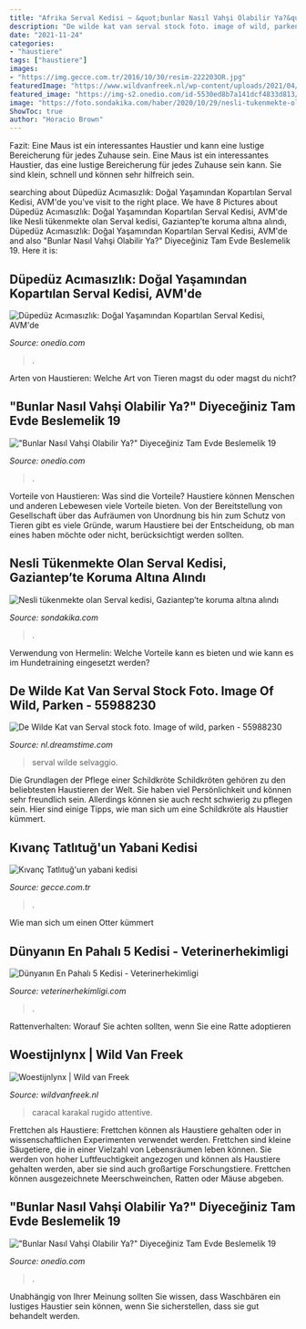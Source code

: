 ```yaml
---
title: "Afrika Serval Kedisi ~ &quot;bunlar Nasıl Vahşi Olabilir Ya?&quot; Diyeceğiniz Tam Evde Beslemelik 19"
description: "De wilde kat van serval stock foto. image of wild, parken"
date: "2021-11-24"
categories:
- "haustiere"
tags: ["haustiere"]
images:
- "https://img.gecce.com.tr/2016/10/30/resim-222203OR.jpg"
featuredImage: "https://www.wildvanfreek.nl/wp-content/uploads/2021/04/shutterstock_1096452878-scaled.jpeg"
featured_image: "https://img-s2.onedio.com/id-5530ed8b7a141dcf4833d813/rev-0/raw/s-c00f6b4369fbcc868dc7b41574efd2208fffed42.jpg"
image: "https://foto.sondakika.com/haber/2020/10/29/nesli-tukenmekte-olan-serval-kedisi-gaziantep-12-13699368_osd.jpg"
ShowToc: true
author: "Horacio Brown"
---
```



Fazit: Eine Maus ist ein interessantes Haustier und kann eine lustige Bereicherung für jedes Zuhause sein.
Eine Maus ist ein interessantes Haustier, das eine lustige Bereicherung für jedes Zuhause sein kann. Sie sind klein, schnell und können sehr hilfreich sein.

	

		
searching about Düpedüz Acımasızlık: Doğal Yaşamından Kopartılan Serval Kedisi, AVM&#039;de you've visit to the right place. We have 8 Pictures about Düpedüz Acımasızlık: Doğal Yaşamından Kopartılan Serval Kedisi, AVM&#039;de like Nesli tükenmekte olan Serval kedisi, Gaziantep’te koruma altına alındı, Düpedüz Acımasızlık: Doğal Yaşamından Kopartılan Serval Kedisi, AVM&#039;de and also &quot;Bunlar Nasıl Vahşi Olabilir Ya?&quot; Diyeceğiniz Tam Evde Beslemelik 19. Here it is:
		
    
## Düpedüz Acımasızlık: Doğal Yaşamından Kopartılan Serval Kedisi, AVM&#039;de

<img loading=lazy src="https://img-s1.onedio.com/id-5a12869cae4a980210bbca26/rev-0/w-500/s-1d5ea592757cacdf1682d45e583854e2c58d508b.jpg" onerror="this.onerror=null;this.src='https://tse1.mm.bing.net/th?id=OIP.9L7EhyK4vR8WvltF4tmxegHaDt&amp;pid=15.1';" alt="Düpedüz Acımasızlık: Doğal Yaşamından Kopartılan Serval Kedisi, AVM&#039;de">

_Source: onedio.com_

>. 

	

Arten von Haustieren: Welche Art von Tieren magst du oder magst du nicht?

    
## &quot;Bunlar Nasıl Vahşi Olabilir Ya?&quot; Diyeceğiniz Tam Evde Beslemelik 19

<img loading=lazy src="https://img-s1.onedio.com/id-5530efcd4d31fb43371f44ac/rev-0/raw/s-7279b06b8178c4da23cf607e2cf22bf2f6aaf6da.jpg" onerror="this.onerror=null;this.src='https://tse1.mm.bing.net/th?id=OIP.KF8VqBUj9DdwQT72SDt_dwHaEq&amp;pid=15.1';" alt="&quot;Bunlar Nasıl Vahşi Olabilir Ya?&quot; Diyeceğiniz Tam Evde Beslemelik 19">

_Source: onedio.com_

>. 

	

Vorteile von Haustieren: Was sind die Vorteile?
Haustiere können Menschen und anderen Lebewesen viele Vorteile bieten. Von der Bereitstellung von Gesellschaft über das Aufräumen von Unordnung bis hin zum Schutz von Tieren gibt es viele Gründe, warum Haustiere bei der Entscheidung, ob man eines haben möchte oder nicht, berücksichtigt werden sollten.

    
## Nesli Tükenmekte Olan Serval Kedisi, Gaziantep’te Koruma Altına Alındı

<img loading=lazy src="https://foto.sondakika.com/haber/2020/10/29/nesli-tukenmekte-olan-serval-kedisi-gaziantep-12-13699368_osd.jpg" onerror="this.onerror=null;this.src='https://tse4.mm.bing.net/th?id=OIP.58o5857aIvvbxSY1KQimhgHaG6&amp;pid=15.1';" alt="Nesli tükenmekte olan Serval kedisi, Gaziantep’te koruma altına alındı">

_Source: sondakika.com_

>. 

	

Verwendung von Hermelin: Welche Vorteile kann es bieten und wie kann es im Hundetraining eingesetzt werden?

    
## De Wilde Kat Van Serval Stock Foto. Image Of Wild, Parken - 55988230

<img loading=lazy src="https://thumbs.dreamstime.com/b/de-wilde-kat-van-serval-55988230.jpg" onerror="this.onerror=null;this.src='https://tse3.mm.bing.net/th?id=OIP.knxM3NmUnLf5crU6huY6jQHaE7&amp;pid=15.1';" alt="De Wilde Kat van Serval stock foto. Image of wild, parken - 55988230">

_Source: nl.dreamstime.com_

>serval wilde selvaggio. 

	

Die Grundlagen der Pflege einer Schildkröte
Schildkröten gehören zu den beliebtesten Haustieren der Welt. Sie haben viel Persönlichkeit und können sehr freundlich sein. Allerdings können sie auch recht schwierig zu pflegen sein. Hier sind einige Tipps, wie man sich um eine Schildkröte als Haustier kümmert.

    
## Kıvanç Tatlıtuğ&#039;un Yabani Kedisi

<img loading=lazy src="https://img.gecce.com.tr/2016/10/30/resim-222203OR.jpg" onerror="this.onerror=null;this.src='https://tse1.mm.bing.net/th?id=OIP.q_qwsw9bLCE6IffYjaFIyAHaE5&amp;pid=15.1';" alt="Kıvanç Tatlıtuğ&#039;un yabani kedisi">

_Source: gecce.com.tr_

>. 

	

Wie man sich um einen Otter kümmert

    
## Dünyanın En Pahalı 5 Kedisi - Veterinerhekimligi

<img loading=lazy src="https://4.bp.blogspot.com/-j_M9TztVyng/V3ZQPiCnP7I/AAAAAAAABjA/SB0NJ5D9-iwGJF1xzIOkjksFxNIPvm-sQCLcB/s400/bengal-kedisi.jpg" onerror="this.onerror=null;this.src='https://tse1.mm.bing.net/th?id=OIP.QMdiChVsdvfNffV19YdKNgHaEV&amp;pid=15.1';" alt="Dünyanın En Pahalı 5 Kedisi - Veterinerhekimligi">

_Source: veterinerhekimligi.com_

>. 

	

Rattenverhalten: Worauf Sie achten sollten, wenn Sie eine Ratte adoptieren

    
## Woestijnlynx | Wild Van Freek

<img loading=lazy src="https://www.wildvanfreek.nl/wp-content/uploads/2021/04/shutterstock_1096452878-scaled.jpeg" onerror="this.onerror=null;this.src='https://tse2.mm.bing.net/th?id=OIP.dYvUitcA927cNwa9oahWjAHaE7&amp;pid=15.1';" alt="Woestijnlynx | Wild van Freek">

_Source: wildvanfreek.nl_

>caracal karakal rugido attentive. 

	

Frettchen als Haustiere: Frettchen können als Haustiere gehalten oder in wissenschaftlichen Experimenten verwendet werden.
Frettchen sind kleine Säugetiere, die in einer Vielzahl von Lebensräumen leben können. Sie werden von hoher Luftfeuchtigkeit angezogen und können als Haustiere gehalten werden, aber sie sind auch großartige Forschungstiere. Frettchen können ausgezeichnete Meerschweinchen, Ratten oder Mäuse abgeben.

    
## &quot;Bunlar Nasıl Vahşi Olabilir Ya?&quot; Diyeceğiniz Tam Evde Beslemelik 19

<img loading=lazy src="https://img-s2.onedio.com/id-5530ed8b7a141dcf4833d813/rev-0/raw/s-c00f6b4369fbcc868dc7b41574efd2208fffed42.jpg" onerror="this.onerror=null;this.src='https://tse1.mm.bing.net/th?id=OIP.C_YWjJv-pE73wclN9HJ9EwHaE6&amp;pid=15.1';" alt="&quot;Bunlar Nasıl Vahşi Olabilir Ya?&quot; Diyeceğiniz Tam Evde Beslemelik 19">

_Source: onedio.com_

>. 

	

Unabhängig von Ihrer Meinung sollten Sie wissen, dass Waschbären ein lustiges Haustier sein können, wenn Sie sicherstellen, dass sie gut behandelt werden.

